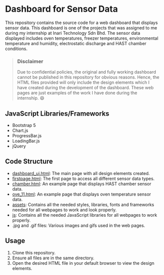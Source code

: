 # Dashboard for Sensor Data
This repository contains the source code for a web dashboard that displays sensor data. This dashboard is one of the projects that was assigned to me during my internship at Inari Technology Sdn Bhd. The sensor data displayed includes oven temperatures, freezer temperatures, environmental temperature and humidity, electrostatic discharge and HAST chamber conditions.

> ### Disclaimer
> Due to confidential policies, the original and fully working dashboard cannot be published in this repository for obvious reasons. Hence, the HTML files provided will only include the design elements which I have created during the development of the dashboard. These web pages are just examples of the work I have done during the internship. 😄

## JavaScript Libraries/Frameworks
- Bootstrap 5
- Chart.js
- ProgressBar.js
- LoadingBar.js
- jQuery

## Code Structure
- [dashboard_ui.html](https://github.com/julianganjs/dashboard-sensor-data/blob/main/dashboard_ui.html): The main page with all design elements created.
- [firstpage.html](https://github.com/julianganjs/dashboard-sensor-data/blob/main/firstpage.html): The first page to access all different sensor data types.
- [chamber.html](https://github.com/julianganjs/dashboard-sensor-data/blob/main/chamber.html): An example page that displays HAST chamber sensor data.
- [ove_11.html](https://github.com/julianganjs/dashboard-sensor-data/blob/main/ove_11.html): An example page that displays oven temperature sensor data.
- [assets](https://github.com/julianganjs/dashboard-sensor-data/blob/main/assets): Contains all the needed styles, libraries, fonts and frameworks needed for all webpages to work and look properly.
- [js](https://github.com/julianganjs/dashboard-sensor-data/blob/main/js): Contains all the needed JavaScript libraries for all webpages to work properly.
- .jpg and .gif files: Various images and gifs used in the web pages.

## Usage
1. Clone this repository.
2. Ensure all files are in the same directory.
3. Open the desired HTML file in your default browser to view the design elements.
